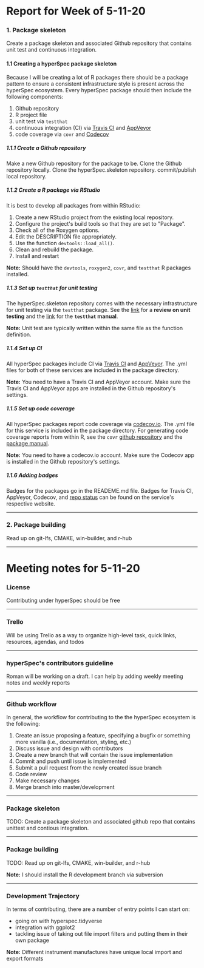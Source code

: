 # Report for Week of 5-11-20

### 1. Package skeleton
Create a package skeleton and associated Github repository that contains unit test and continuous integration.

#### 1.1 Creating a hyperSpec package skeleton
Because I will be creating a lot of R packages there should be a package pattern to ensure a consistent infrastructure style is present across the hyperSpec ecosystem. Every hyperSpec package should then include the following components:

  1. Github repository
  2. R project file
  3. unit test via `testthat`
  4. continuous integration (CI) via [Travis CI](https://travis-ci.com/) and [AppVeyor](https://www.appveyor.com/)
  5. code coverage via `covr` and [Codecov](https://codecov.io/)

##### 1.1.1 Create a Github repository
Make a new Github repository for the package to be. Clone the Github repository locally. Clone the hyperSpec.skeleton repository. commit/publish local repository.

##### 1.1.2 Create a R package via RStudio
It is best to develop all packages from within RStudio:

1. Create a new RStudio project from the existing local repository.
2. Configure the project's build tools so that they are set to "Package".
3. Check all of the Roxygen options.
4. Edit the DESCRIPTION file appropriately.
5. Use the function `devtools::load_all()`.
6. Clean and rebuild the package.
7. Install and restart

**Note:** Should have the `devtools`, `roxygen2`, `covr`, and `testthat` R packages installed.

##### 1.1.3 Set up `testthat` for unit testing
The hyperSpec.skeleton repository comes with the necessary infrastructure for unit testing via the `testthat` package. See the [link](https://projector-video-pdf-converter.datacamp.com/5067/chapter4.pdf) for a **review on unit testing** and the [link](https://cran.r-project.org/web/packages/testthat/testthat.pdf) for the **`testthat` manual**.

**Note:** Unit test are typically written within the same file as the function definition.

##### 1.1.4 Set up CI
All hyperSpec packages include CI via [Travis CI](https://travis-ci.com/) and [AppVeyor](https://www.appveyor.com/). The .yml files for both of these services are included in the package directory.

**Note:** You need to have a Travis CI and AppVeyor account. Make sure the Travis CI and AppVeyor apps are installed in the Github repository's settings.

##### 1.1.5 Set up code coverage
All hyperSpec packages report code coverage via [codecov.io](https://codecov.io/). The .yml file for this service is included in the package directory. For generating code coverage reports from within R, see the `covr` [github repository](https://github.com/r-lib/covr) and the [package manual](https://cran.r-project.org/web/packages/covr/covr.pdf).

**Note:** You need to have a codecov.io account. Make sure the Codecov app is installed in the Github repository's settings.

##### 1.1.6 Adding badges
Badges for the packages go in the READEME.md file. Badges for Travis CI, AppVeyor, Codecov, and [repo status](https://www.repostatus.org/#wip) can be found on the service's respective website.

---

### 2. Package building
Read up on git-lfs, CMAKE, win-builder, and r-hub

---

# Meeting notes for 5-11-20

### License
Contributing under hyperSpec should be free

---


### Trello
Will be using Trello as a way to organize high-level task, quick links, resources, agendas, and todos

---

### hyperSpec's contributors guideline
Roman will be working on a draft. I can help by adding weekly meeting notes and weekly reports

---

### Github workflow
In general, the workflow for contributing to the the hyperSpec ecosystem is the following:
  1. Create an issue proposing a feature, specifying a bugfix or something more vanilla (i.e., documentation, styling, etc.)
  2. Discuss issue and design with contributors
  3. Create a new branch that will contain the issue implementation
  4. Commit and push until issue is implemented
  5. Submit a pull request from the newly created issue branch
  6. Code review
  7. Make necessary changes
  8. Merge branch into master/development

---

### Package skeleton
TODO: Create a package skeleton and associated github repo that contains unittest and contious integration.

---

### Package building
TODO: Read up on git-lfs, CMAKE, win-builder, and r-hub

**Note:** I should install the R development branch via subversion

---

### Development Trajectory
In terms of contributing, there are a number of entry points I can start on:
* going on with hyperspec.tidyverse
* integration with ggplot2
* tackling issue of taking out file import filters and putting them in their own package

**Note:** Different instrument manufactures have unique local import and export formats
